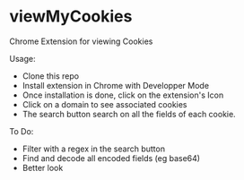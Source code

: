 # viewMyCookies
Chrome Extension for viewing Cookies

Usage:
- Clone this repo
- Install extension in Chrome with Developper Mode
- Once installation is done, click on the extension's Icon 
- Click on a domain to see associated cookies
- The search button search on all the fields of each cookie.

To Do:
- Filter with a regex in the search button
- Find and decode all encoded fields (eg base64)
- Better look

